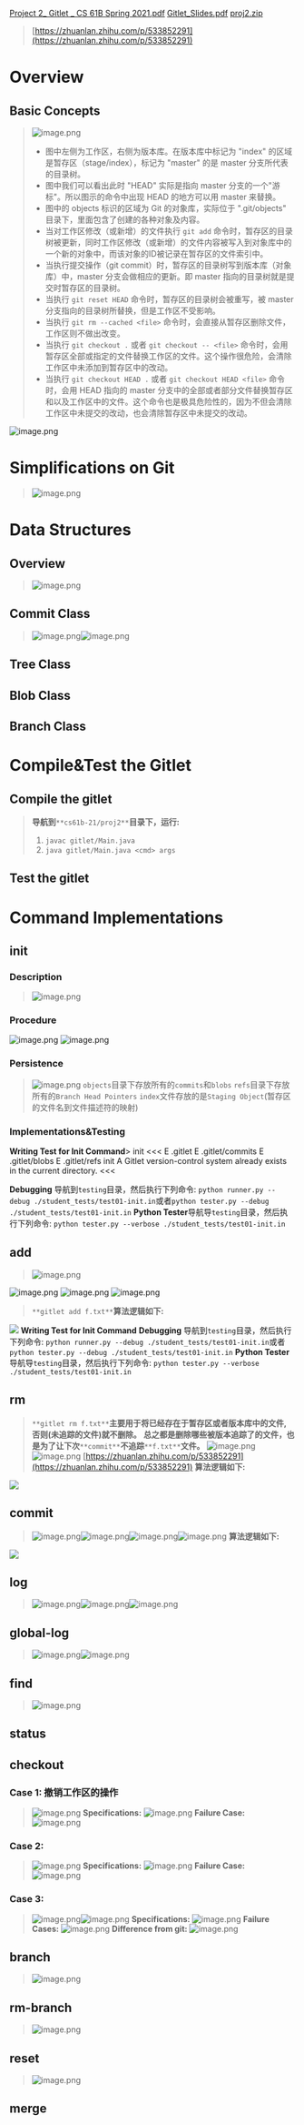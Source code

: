 [Project 2_ Gitlet _ CS 61B Spring 2021.pdf](https://www.yuque.com/attachments/yuque/0/2023/pdf/12393765/1674720225427-623df170-bd4f-4d4f-916a-1695b628e67e.pdf)
[Gitlet_Slides.pdf](https://www.yuque.com/attachments/yuque/0/2023/pdf/12393765/1687948791021-73853a7a-c9f2-486a-89e7-0081eca532c7.pdf)
[proj2.zip](https://www.yuque.com/attachments/yuque/0/2023/zip/12393765/1674720212587-2fbdbfb8-1b13-4cf2-97fe-c4551b9aa7bf.zip)
> [https://zhuanlan.zhihu.com/p/533852291](https://zhuanlan.zhihu.com/p/533852291)


# Overview
## Basic Concepts
> ![image.png](_P2102__Gitlet⭐⭐⭐.assets/20231203_1613388935.png)
> - 图中左侧为工作区，右侧为版本库。在版本库中标记为 "index" 的区域是暂存区（stage/index），标记为 "master" 的是 master 分支所代表的目录树。
> - 图中我们可以看出此时 "HEAD" 实际是指向 master 分支的一个"游标"。所以图示的命令中出现 HEAD 的地方可以用 master 来替换。
> - 图中的 objects 标识的区域为 Git 的对象库，实际位于 ".git/objects" 目录下，里面包含了创建的各种对象及内容。
> - 当对工作区修改（或新增）的文件执行 `git add` 命令时，暂存区的目录树被更新，同时工作区修改（或新增）的文件内容被写入到对象库中的一个新的对象中，而该对象的ID被记录在暂存区的文件索引中。
> - 当执行提交操作（git commit）时，暂存区的目录树写到版本库（对象库）中，master 分支会做相应的更新。即 master 指向的目录树就是提交时暂存区的目录树。
> - 当执行 `git reset HEAD` 命令时，暂存区的目录树会被重写，被 master 分支指向的目录树所替换，但是工作区不受影响。
> - 当执行 `git rm --cached <file>` 命令时，会直接从暂存区删除文件，工作区则不做出改变。
> - 当执行 `git checkout .` 或者 `git checkout -- <file>` 命令时，会用暂存区全部或指定的文件替换工作区的文件。这个操作很危险，会清除工作区中未添加到暂存区中的改动。
> - 当执行 `git checkout HEAD .` 或者 `git checkout HEAD <file>` 命令时，会用 HEAD 指向的 master 分支中的全部或者部分文件替换暂存区和以及工作区中的文件。这个命令也是极具危险性的，因为不但会清除工作区中未提交的改动，也会清除暂存区中未提交的改动。
> 
![image.png](_P2102__Gitlet⭐⭐⭐.assets/20231203_1613406006.png)



# Simplifications on Git
> ![image.png](_P2102__Gitlet⭐⭐⭐.assets/20231203_1613427654.png)



# Data Structures
## Overview
> ![image.png](_P2102__Gitlet⭐⭐⭐.assets/20231203_1613438628.png)


## Commit Class
> ![image.png](_P2102__Gitlet⭐⭐⭐.assets/20231203_1613458124.png)![image.png](_P2102__Gitlet⭐⭐⭐.assets/20231203_1613466573.png)



## Tree Class
> 


## Blob Class
> 


## Branch Class
> 



# Compile&Test the Gitlet
## Compile the gitlet
> **导航到**`**cs61b-21/proj2**`**目录下，运行:**
> 1. `javac gitlet/Main.java`
> 2. `java gitlet/Main.java <cmd> args`



## Test the gitlet
> 



# Command Implementations
## init
### Description
> ![image.png](_P2102__Gitlet⭐⭐⭐.assets/20231203_1613488882.png)


### Procedure
![image.png](_P2102__Gitlet⭐⭐⭐.assets/20231203_1613501683.png)
![image.png](_P2102__Gitlet⭐⭐⭐.assets/20231203_1613517698.png)

### Persistence
> ![image.png](_P2102__Gitlet⭐⭐⭐.assets/20231203_1613538756.png)
> `objects`目录下存放所有的`commits`和`blobs`
> `refs`目录下存放所有的`Branch Head Pointers`
> `index`文件存放的是`Staging Object`(暂存区的文件名到文件描述符的映射)



### Implementations&Testing
**Writing Test for Init Command**> init
<<<
E .gitlet
E .gitlet/commits
E .gitlet/blobs
E .gitlet/refs
init
A Gitlet version-control system already exists in the current directory.
<<<

**Debugging** 导航到`testing`目录，然后执行下列命令:
`python runner.py --debug ./student_tests/test01-init.in`或者`python tester.py --debug ./student_tests/test01-init.in`
**Python Tester**导航导`testing`目录，然后执行下列命令:
`python tester.py --verbose ./student_tests/test01-init.in`



## add
> ![image.png](_P2102__Gitlet⭐⭐⭐.assets/20231203_1613555516.png)

![image.png](_P2102__Gitlet⭐⭐⭐.assets/20231203_1613568413.png)
![image.png](_P2102__Gitlet⭐⭐⭐.assets/20231203_1613585753.png)
![image.png](_P2102__Gitlet⭐⭐⭐.assets/20231203_1614009960.png)
> `**gitlet add f.txt**`**算法逻辑如下:**

![](_P2102__Gitlet⭐⭐⭐.assets/20231203_1614029040.png)
**Writing Test for Init Command**
**Debugging** 导航到`testing`目录，然后执行下列命令:
`python runner.py --debug ./student_tests/test01-init.in`或者`python tester.py --debug ./student_tests/test01-init.in`
**Python Tester**导航导`testing`目录，然后执行下列命令:
`python tester.py --verbose ./student_tests/test01-init.in`


## rm
> `**gitlet rm f.txt**`**主要用于将已经存在于暂存区或者版本库中的文件, 否则(未追踪的文件)就不删除。**
> **总之都是删除哪些被版本追踪了的文件，也是为了让下次**`**commit**`**不追踪**`**f.txt**`**文件。**
> ![image.png](_P2102__Gitlet⭐⭐⭐.assets/20231203_1614034458.png)![image.png](_P2102__Gitlet⭐⭐⭐.assets/20231203_1614056596.png)
> [https://zhuanlan.zhihu.com/p/533852291](https://zhuanlan.zhihu.com/p/533852291)
> **算法逻辑如下:**

![](_P2102__Gitlet⭐⭐⭐.assets/20231203_1614068308.png)


## commit
> ![image.png](_P2102__Gitlet⭐⭐⭐.assets/20231203_1614083527.png)![image.png](_P2102__Gitlet⭐⭐⭐.assets/20231203_1614102000.png)![image.png](_P2102__Gitlet⭐⭐⭐.assets/20231203_1614118131.png)![image.png](_P2102__Gitlet⭐⭐⭐.assets/20231203_1614125324.png)
> **算法逻辑如下:**

![](_P2102__Gitlet⭐⭐⭐.assets/20231203_1614145073.png)


## log
> ![image.png](_P2102__Gitlet⭐⭐⭐.assets/20231203_1614156107.png)![image.png](_P2102__Gitlet⭐⭐⭐.assets/20231203_1614172252.png)![image.png](_P2102__Gitlet⭐⭐⭐.assets/20231203_1614191114.png)


## global-log
> ![image.png](_P2102__Gitlet⭐⭐⭐.assets/20231203_1614208382.png)![image.png](_P2102__Gitlet⭐⭐⭐.assets/20231203_1614225064.png)




## find
> ![image.png](_P2102__Gitlet⭐⭐⭐.assets/20231203_1614239408.png)



## status
> 




## checkout
### Case 1: 撤销工作区的操作
> ![image.png](_P2102__Gitlet⭐⭐⭐.assets/20231203_1614244284.png)
> **Specifications:**
> ![image.png](_P2102__Gitlet⭐⭐⭐.assets/20231203_1614259060.png)
> **Failure Case:**
> ![image.png](_P2102__Gitlet⭐⭐⭐.assets/20231203_1614275358.png)



### Case 2: 
> ![image.png](_P2102__Gitlet⭐⭐⭐.assets/20231203_1614287412.png)
> **Specifications:**
> ![image.png](_P2102__Gitlet⭐⭐⭐.assets/20231203_1614294395.png)
> **Failure Case:**
> ![image.png](_P2102__Gitlet⭐⭐⭐.assets/20231203_1614302389.png)



### Case 3: 
> ![image.png](_P2102__Gitlet⭐⭐⭐.assets/20231203_1614322538.png)![image.png](_P2102__Gitlet⭐⭐⭐.assets/20231203_1614345890.png)
> **Specifications:**
> ![image.png](_P2102__Gitlet⭐⭐⭐.assets/20231203_1614356888.png)
> **Failure Cases:**
> ![image.png](_P2102__Gitlet⭐⭐⭐.assets/20231203_1614363186.png)
> **Difference from git:**
> ![image.png](_P2102__Gitlet⭐⭐⭐.assets/20231203_1614387442.png)



## branch
> ![image.png](_P2102__Gitlet⭐⭐⭐.assets/20231203_1614395554.png)



## rm-branch
> ![image.png](_P2102__Gitlet⭐⭐⭐.assets/20231203_1614405628.png)



## reset
> ![image.png](_P2102__Gitlet⭐⭐⭐.assets/20231203_1614429679.png)


## merge
> 

